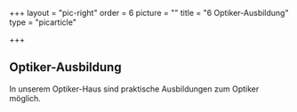 +++
layout = "pic-right"
order = 6
picture = ""
title = "6 Optiker-Ausbildung"
type = "picarticle"

+++
## Optiker-Ausbildung

In unserem Optiker-Haus sind praktische Ausbildungen zum Optiker möglich. 
